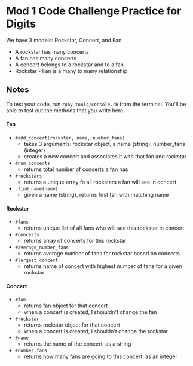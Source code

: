 # Mod 1 Code Challenge Practice for Digits

We have 3 models: Rockstar, Concert, and Fan

- A rockstar has many concerts
- A fan has many concerts
- A concert belongs to a rockstar and to a fan
- Rockstar - Fan is a many to many relationship

## Notes

To test your code, run `ruby tools/console.rb` from the terminal. 
You'll be able to test out the methods that you write here.

#### Fan

- `#add_concert(rockstar, name, number_fans)`
  - takes 3 arguments: rockstar object, a name (string), number_fans (integer)
  - creates a new concert and associates it with that fan and rockstar
- `#num_concerts`
  - returns total number of concerts a fan has
- `#rockstars`
  - returns a unique array fo all rockstars a fan will see in concert
- `.find_name(name)`
  - given a name (string), returns first fan with matching name

#### Rockstar

- `#fans`
  - returns unique list of all fans who will see this rockstar in concert
- `#concerts`
  - returns array of concerts for this rockstar
- `#average_number_fans`
  - returns average number of fans for rockstar based on concerts
- `#largest_concert`
  - returns name of concert with highest number of fans for a given rockstar

#### Concert

- `#fan`
  - returns fan object for that concert
  - when a concert is created, I shoiuldn't change the fan
- `#rockstar`
  - returns rockstar object for that concert
  - when a concert is created, I shouldn't change the rockstar
- `#name`
  - returns the name of the concert, as a string
- `#number_fans`
  - returns how many fans are going to this concert, as an integer
